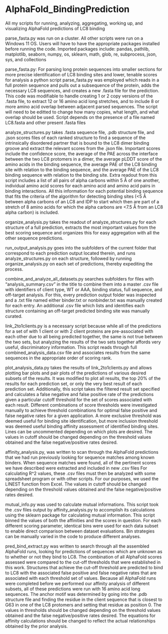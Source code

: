# AlphaFold_BindingPrediction
All my scripts for running, analyzing, aggregating, working up, and visualizing AlphaFold predictions of LC8 binding

parse_fasta.py was run on a cluster.
All other scripts were run on a Windows 11 OS. Users will have to have the appropriate packages installed before running the code. Imported packages include:
pandas, pathlib, matplotlib, seaborn, numpy, os, sklearn, math, glob, re, subprocess, json, sys, and collections

parse_fasta.py: For parsing long protein sequences into smaller sections for more precise identification of LC8 binding sites and lower, tenable scores for analysis a python script parse_fasta.py was employed which reads in a full protein sequence and pulls out a subsequence of the protein, adds the necessary LC8 sequences, and creates a new .fasta file for the prediction. This code was modifiable to handle creating 1 or 2 copy versions of the .fasta file, to extract 12 or 16 amino acid long stretches, and to include 8 or more amino acid overlap between adjacent parsed sequences.
The script will need to be editted to change how many copies, what length, and what overlap should be used.
Script depends on the presence of a file named LC8.fasta and other present .fasta files

analyze_structures.py takes .fasta sequence file, .pdb structure file, and .json scores files of each ranked structure to find a sequence of the intrinsically disordered partner that is bound to the LC8 dimer binding groove and extract the relevant scores from the .json file. Important scores include the confidence score, the average of the PAE across the interface between the two LC8 protomers in a dimer, the average pLDDT score of the amino acids in the binding sequence, the average PAE of the LC8 binding site with relation to the binding sequence, and the average PAE of the LC8 binding sequence with relation to the binding site. Extra readout from this script includes a list of all pairs of alpha carbons within 5 Å of one another, individual amino acid scores for each amino acid and amino acid pairs in binding interactions. All this information for each potential binding sequence that fits the criteria of the algorithm for detecting binding sites (<5 Å between alpha carbons of an LC8 and IDP to start which then are part of a stretch of 8 amino acids for which the alpha carbons are <7.5 Å from an LC8 alpha carbon) is included.

organize_analysis.py takes the readout of analyze_structures.py for each structure of a full prediction, extracts the most important values from the best scoring sequence and organizes this for easy aggregation with all the other sequence predictions.

run_output_analysis.py goes into the subfolders of the current folder that correspond to each prediction output located therein, and runs analyze_structures.py on each structure, followed by running organize_analysis.py on each set of predictions, thereby expediting the process.

combine_and_analyze_all_datasets.py searches subfolders for files with “analysis_summary.csv” in the title to combine them into a master .csv file with identifiers of client type, WT or AAA, binding status, full sequence, and off-target analysis. For this, every prediction output folder was inspected and a .txt file named either binder.txt or nonbinder.txt was manually created for each entry. An additional .csv file which lists and identifies each structure containing an off-target predicted binding site was manually curated.

link_2to1clients.py is a necessary script because while all of the predictions for a set of with 1 client or with 2 client proteins are pre-associated with each other due to all being predicted together, the same is not true between the two sets, but analyzing the results of the two sets together affords very useful, discriminatory information. This script reads through full combined_analysis_data.csv file and associates results from the same sequences in the appropriate order of scoring rank.

plot_analysis_data.py takes the results of link_2to1clients.py and allows plotting bar plots and pair plots of the predictions of various desired subsets of the results. It was modified to plot all results, the top 20% of the results for each prediction set, or only the very best result of each prediction set. Additionally, this script takes the filtered result set specified and calculates a false negative and false positive rate of the predictions given a particular cutoff threshold for the set of scores associated with each result. Different combinations of score thresholds were investigated manually to achieve threshold combinations for optimal false positive and false negative rates for a given application. A more exclusive threshold was deemed useful for binding site identification, but more inclusion threshold was deemed useful binding affinity assessment of identified binding sites.
Lines can be uncommented depending on which plots are desired.
The values in cutoff should be changed depending on the threshold values obtained and the false negative/positive rates desired.

affinity_analysis.py, was written to scan through the AlphaFold predictions that we had run previously looking for sequence matches among known binders. When sequence matches were found, all of the pertinent scores we have described were extracted and included in new .csv files
For calculating R^2 values, these .csv files must then be analyzed with some spreadsheet program or with other scripts. For our purposes, we used the LINEST function from Excel.
The values in cutoff should be changed depending on the threshold values obtained and the false negative/positive rates desired.

mutual_info.py was used to calculate mutual informations. This script took the .csv files output by affinity_analysis.py to accomplish its calculations using the sklearn package for calculating mutual information. This script binned the values of both the affinities and the scores in question. For each different scoring parameter, identical bins were used for each data subset to enable direct comparison between dataset evaluations.
Bin strategies can be manually varied in the code to produce different analyses.

pred_bind_extract.py was written to search through all the assembled AlphaFold runs, looking for predictions of sequences which are unknown as to whether or not they bind to LC8. The combination of all AlphaFold scores assessed were compared to the cut-off thresholds that were established in this work. Structures that achieve the cut-off threshold are predicted to bind to LC8 with the associated false positive and false negative rates that are associated with each threshold set of values. Because all AlphaFold runs were completed before we performed our affinity analysis of different subsets, all of these predictions were run with 16 amino acid long sequences. The anchor motif was determined by going into the .pdb structure file and finding the residue in the client sequence that is closest to G63 in one of the LC8 protomers and setting that residue as position 0.
The values in thresholds should be changed depending on the threshold values obtained and the false negative/positive rates desired.
The equations for affinity calculations should be changed to reflect the actual relationships obtained by the prior analysis.
